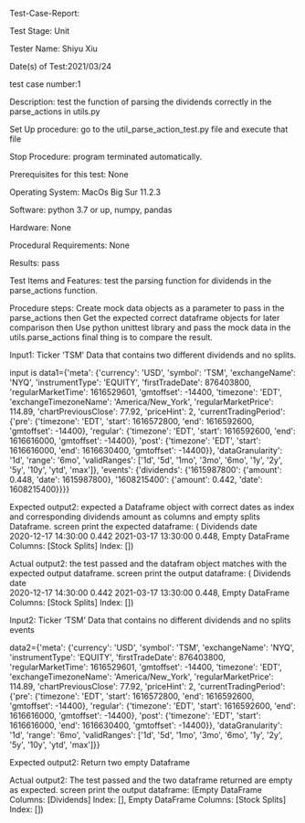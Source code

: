 Test-Case-Report:

Test Stage: Unit

Tester Name: Shiyu Xiu

Date(s) of Test:2021/03/24

test case number:1

Description: test the function of parsing the dividends correctly in the parse_actions in utils.py

Set Up procedure: go to the util_parse_action_test.py file and execute that file

Stop Procedure: program terminated automatically.

Prerequisites for this test: None

Operating System: MacOs Big Sur 11.2.3

Software: python 3.7 or up, numpy, pandas

Hardware: None

Procedural Requirements: None

Results: pass

Test Items and Features: test the parsing function for dividends in the parse_actions function.

Procedure steps:
Create mock data objects as a parameter to pass in the parse_actions
then Get the expected correct dataframe objects for later comparison
then Use python unittest library and pass the mock data in the utils.parse_actions
final thing is to compare the result.

Input1:
Ticker ‘TSM’ Data that contains two different dividends and no splits.

input is data1={'meta': {'currency': 'USD', 'symbol': 'TSM', 'exchangeName': 'NYQ', 'instrumentType': 'EQUITY', 'firstTradeDate': 876403800, 'regularMarketTime': 1616529601, 'gmtoffset': -14400, 'timezone': 'EDT', 'exchangeTimezoneName': 'America/New_York', 'regularMarketPrice': 114.89, 'chartPreviousClose': 77.92, 'priceHint': 2, 'currentTradingPeriod': {'pre': {'timezone': 'EDT', 'start': 1616572800, 'end': 1616592600, 'gmtoffset': -14400}, 'regular': {'timezone': 'EDT', 'start': 1616592600, 'end': 1616616000, 'gmtoffset': -14400}, 'post': {'timezone': 'EDT', 'start': 1616616000, 'end': 1616630400, 'gmtoffset': -14400}}, 'dataGranularity': '1d', 'range': '6mo', 'validRanges': ['1d', '5d', '1mo', '3mo', '6mo', '1y', '2y', '5y', '10y', 'ytd', 'max']}, 'events': {'dividends': {'1615987800': {'amount': 0.448, 'date': 1615987800}, '1608215400': {'amount': 0.442, 'date': 1608215400}}}}

Expected output2:
expected a Dataframe object with correct dates as index and corresponding dividends amount as columns and empty splits Dataframe.
screen print the expected dataframe:
( Dividends
date  
2020-12-17 14:30:00 0.442
2021-03-17 13:30:00 0.448, Empty DataFrame
Columns: [Stock Splits]
Index: [])

Actual output2:
the test passed and the datafram object matches with the expected output dataframe.
screen print the output dataframe:
( Dividends
date  
2020-12-17 14:30:00 0.442
2021-03-17 13:30:00 0.448, Empty DataFrame
Columns: [Stock Splits]
Index: [])

Input2:
Ticker ‘TSM’ Data that contains no different dividends and no splits events

data2={'meta': {'currency': 'USD', 'symbol': 'TSM', 'exchangeName': 'NYQ', 'instrumentType': 'EQUITY', 'firstTradeDate': 876403800, 'regularMarketTime': 1616529601, 'gmtoffset': -14400, 'timezone': 'EDT', 'exchangeTimezoneName': 'America/New_York', 'regularMarketPrice': 114.89, 'chartPreviousClose': 77.92, 'priceHint': 2, 'currentTradingPeriod': {'pre': {'timezone': 'EDT', 'start': 1616572800, 'end': 1616592600, 'gmtoffset': -14400}, 'regular': {'timezone': 'EDT', 'start': 1616592600, 'end': 1616616000, 'gmtoffset': -14400}, 'post': {'timezone': 'EDT', 'start': 1616616000, 'end': 1616630400, 'gmtoffset': -14400}}, 'dataGranularity': '1d', 'range': '6mo', 'validRanges': ['1d', '5d', '1mo', '3mo', '6mo', '1y', '2y', '5y', '10y', 'ytd', 'max']}}

Expected output2:
Return two empty Dataframe

Actual output2:
The test passed and the two dataframe returned are empty as expected.
screen print the output dataframe:
(Empty DataFrame
Columns: [Dividends]
Index: [], Empty DataFrame
Columns: [Stock Splits]
Index: [])
